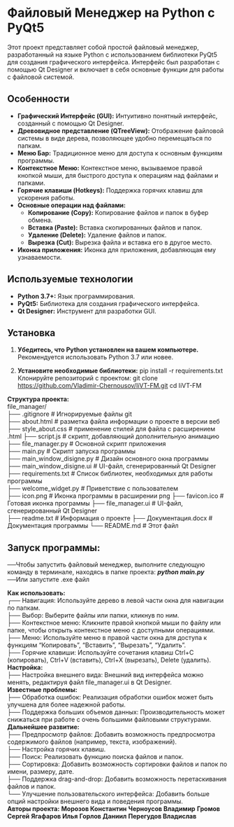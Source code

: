 # Файловый Менеджер на Python с PyQt5

Этот проект представляет собой простой файловый менеджер, разработанный на языке Python с использованием библиотеки PyQt5 для создания графического интерфейса. Интерфейс был разработан с помощью Qt Designer и включает в себя основные функции для работы с файловой системой.

## Особенности

- **Графический Интерфейс (GUI):**  Интуитивно понятный интерфейс, созданный с помощью Qt Designer.
- **Древовидное представление (QTreeView):**  Отображение файловой системы в виде дерева, позволяющее удобно перемещаться по папкам.
- **Меню Бар:**  Традиционное меню для доступа к основным функциям программы.
- **Контекстное Меню:**  Контекстное меню, вызываемое правой кнопкой мыши, для быстрого доступа к операциям над файлами и папками.
- **Горячие клавиши (Hotkeys):** Поддержка горячих клавиш для ускорения работы.
- **Основные операции над файлами:**
    - **Копирование (Copy):** Копирование файлов и папок в буфер обмена.
    - **Вставка (Paste):** Вставка скопированных файлов и папок.
    - **Удаление (Delete):** Удаление файлов и папок.
    - **Вырезка (Cut):** Вырезка файла и вставка его в другое место.
- **Иконка приложения:**  Иконка для приложения, добавляющая ему узнаваемости.

## Используемые технологии

- **Python 3.7+:** Язык программирования.
- **PyQt5:**  Библиотека для создания графического интерфейса.
- **Qt Designer:** Инструмент для разработки GUI.

## Установка

1. **Убедитесь, что Python установлен на вашем компьютере.**  Рекомендуется использовать Python 3.7 или новее.

2. **Установите необходимые библиотеки:**
   pip install -r requirements.txt
Клонируйте репозиторий с проектом:
git clone https://github.com/Vladimir-Chernousov/IiVT-FM.git
cd IiVT-FM

**Структура проекта:**  
file_manager/  
├── .gitignore              # Игнорируемые файлы git  
├── about.html              # разметка файла информации о проекте в версии веб
├── style_about.css         # применение стилей для файла с расширением .html
├── script.js               # скрипт, добавляющий дополнительную анимацию
├── file_manager.py         # Основной скрипт приложения  
├── main.py                 # Скрипт запуска программы  
├── main_window_disigne.py  # Дизайн основного окна программы  
├── main_window_disigne.ui  # UI-файл, сгенерированный Qt Designer  
├── requirements.txt        # Список библиотек, необходимых для работы программы  
├── welcome_widget.py       # Приветствие с пользователем  
├── icon.png                # Иконка программы в расширении png
├── favicon.ico             # Готовая иконка программы
├── file_manager.ui         # UI-файл, сгенерированный Qt Designer  
├── readme.txt              # Информация о проекте 
├── Документация.docx       # Документация программы
└── README.md               # Этот файл  
## Запуск программы:  
──Чтобы запустить файловый менеджер, выполните следующую команду в терминале, находясь в папке проекта:
***python main.py***  
──Или запустите .exe файл

**Как использовать:**  
┌── Навигация: Используйте дерево в левой части окна для навигации по папкам.  
├── Выбор: Выберите файлы или папки, кликнув по ним.  
├── Контекстное меню: Кликните правой кнопкой мыши по файлу или папке, чтобы открыть контекстное меню с доступными операциями.  
├── Меню: Используйте меню в правой части окна для доступа к функциям “Копировать”, “Вставить”, “Вырезать”, “Удалить”.  
├── Горячие клавиши: Используйте сочетания клавиш Ctrl+C (копировать), Ctrl+V (вставить), Ctrl+X (вырезать), Delete (удалить).  
**Настройка:**  
├── Настройка внешнего вида: Внешний вид интерфейса можно менять, редактируя файл file_manager.ui в Qt Designer.  
**Известные проблемы:**  
├── Обработка ошибок: Реализация обработки ошибок может быть улучшена для более надежной работы.  
├── Поддержка больших объемов данных: Производительность может снижаться при работе с очень большими файловыми структурами.  
**Дальнейшее развитие:**  
├── Предпросмотр файлов: Добавить возможность предпросмотра содержимого файлов (например, текста, изображений).  
├── Настройка горячих клавиш.  
├── Поиск: Реализовать функцию поиска файлов и папок.  
├── Сортировка: Добавить возможность сортировки файлов и папок по имени, размеру, дате.  
├── Поддержка drag-and-drop: Добавить возможность перетаскивания файлов и папок.  
└── Улучшение пользовательского интерфейса: Добавить больше опций настройки внешнего вида и поведения программы.  
**Авторы проекта:**
****Морозов Константин****
****Черноусов Владимир****
****Громов Сергей****
****Ягафаров Илья****
****Горлов Даниил****
****Перегудов Владислав****

